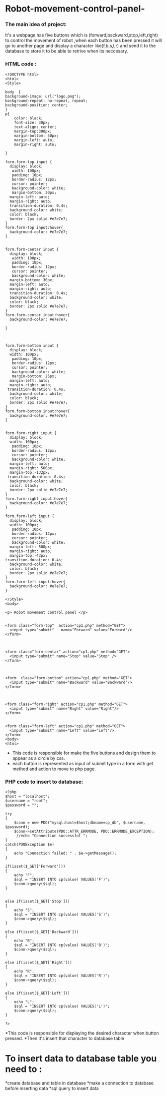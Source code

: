 # Robot-movement-control-panel-

### The main idea of project:
It's a webpage has five buttons which is (forward,backward,stop,left,right) to control the movement of robot ,when each button has been pressed it will go to another page and display a character like(f,b,s,l,r) and send it to the database to store it to be able to retrive when its neccesary.

### HTML code :
```
<!DOCTYPE html>
<html>
<Style>

body  {
background-image: url("logo.png");
background-repeat: no-repeat, repeat;
background-position: center;
}
p{
	color: black;
	font-size: 30px;
    text-align: center;
	margin-top:300px;
	margin-bottom: 50px;
    margin-left: auto;
    margin-right: auto;
	
}

form.form-top input {
  display: block;
   width: 100px;
   padding: 10px;
   border-radius: 12px;
   cursor: pointer;
   background-color: white;
   margin-bottom: 30px;
  margin-left: auto;
  margin-right: auto;
  transition-duration: 0.4s;
  background-color: white;
  color: black;
  border: 2px solid #e7e7e7;
}
form.form-top input:hover{
  background-color: #e7e7e7;
}


form.form-centar input {
  display: block;
   width: 100px;
   padding: 10px;
   border-radius: 12px;
   cursor: pointer;
   background-color: white;
  margin-bottom: 30px;
  margin-left: auto;
  margin-right: auto;
  transition-duration: 0.4s;
  background-color: white;
  color: black;
  border: 2px solid #e7e7e7;
}
form.form-centar input:hover{
  background-color: #e7e7e7;

}



form.form-bottom input {
  display: block;
  width: 100px;
   padding: 10px;
   border-radius: 12px;
   cursor: pointer;
   background-color: white;
   margin-bottom: 25px;
  margin-left: auto;
  margin-right: auto;
 transition-duration: 0.4s;
  background-color: white;
  color: black;
  border: 2px solid #e7e7e7;
}
form.form-bottom input:hover{
  background-color: #e7e7e7;
}


form.form-right input {
  display: block;
  width: 100px;
   padding: 10px;
   border-radius: 12px;
   cursor: pointer;
   background-color: white;
  margin-left: auto;
  margin-right: 500px;
  margin-top:-132px;
 transition-duration: 0.4s;
  background-color: white;
  color: black;
  border: 2px solid #e7e7e7;
}
form.form-right input:hover{
  background-color: #e7e7e7;
}

form.form-left input {
  display: block;
  width: 100px;
   padding: 10px;
   border-radius: 12px;
   cursor: pointer;
   background-color: white;
  margin-left: 500px;
  margin-right: auto;
  margin-top:-43px;
transition-duration: 0.4s;
  background-color: white;
  color: black;
  border: 2px solid #e7e7e7;
}
form.form-left input:hover{
  background-color: #e7e7e7;
}

</Style>
<body>

<p> Robot movement control panel </p>


<form class="form-top"  action="cp1.php" method="GET">
  <input type="submit"   name="Forward" value="Forward"/>
</form>

	
	
<form class="form-centar" action="cp1.php" method="GET">
  <input type="submit" name="Stop" value="Stop" /> 
</form>



<form  class="form-bottom" action="cp1.php" method="GET">
  <input type="submit" name="Backward" value="Backward"/> 
</form>



<form class="form-right" action="cp1.php" method="GET">
  <input type="submit" name="Right" value="Right"/> 
</form>

	
<form class="form-left" action="cp1.php" method="GET">
  <input type="submit" name="Left" value="Left"/> 
</form>
<body>
<html>
```
* This code is responsible for make the five buttons and design them to appear  as a circle  by css.
* each button is represented as input of submit type in a form with get method and action to move to php page.

### PHP code to insert to database:
```
<?php
$host = "localhost";
$username = "root";
$password = "";

try 
{
    $conn = new PDO("mysql:host=$host;dbname=cp_db", $username, $password);
    $conn->setAttribute(PDO::ATTR_ERRMODE, PDO::ERRMODE_EXCEPTION);
	 //echo "Connection successful ";
}
catch(PDOException $e)
{
    echo "Connection failed: " . $e->getMessage();
}

if(isset($_GET['Forward']))
{
	echo "F";
	$sql = "INSERT INTO cp(value) VALUES('F')";
	$conn->query($sql);
}


else if(isset($_GET['Stop']))
{
	echo "S";
	$sql = "INSERT INTO cp(value) VALUES('S')";
	$conn->query($sql);
}

else if(isset($_GET['Backward']))
{
	echo "B";
	$sql = "INSERT INTO cp(value) VALUES('B')";
	$conn->query($sql);
}

else if(isset($_GET['Right']))
{
	echo "R";
	$sql = "INSERT INTO cp(value) VALUES('R')";
	$conn->query($sql);
}

else if(isset($_GET['Left']))
{
	echo "L";
	$sql = "INSERT INTO cp(value) VALUES('L')";
	$conn->query($sql);
}

?>
```
*This code is responsible for displaying the desired character when button pressed. 
*Then it's insert that character to database table
# To insert data to database table you need to :
*create database and table in database 
*make a connection to database before inserting data 
*sql query to insert data 


